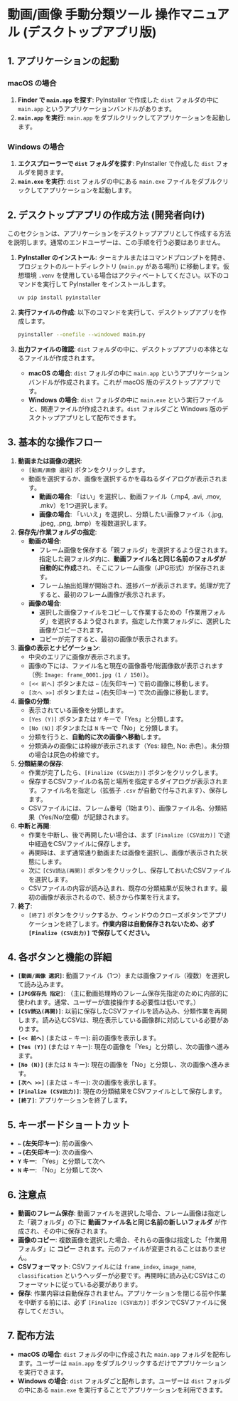 # 動画/画像 手動分類ツール 操作マニュアル (デスクトップアプリ版)

## 1. アプリケーションの起動

### macOS の場合

1.  **Finder で `main.app` を探す**:  PyInstaller で作成した `dist` フォルダの中に `main.app` というアプリケーションバンドルがあります。
2.  **`main.app` を実行**: `main.app` をダブルクリックしてアプリケーションを起動します。

### Windows の場合

1.  **エクスプローラーで `dist` フォルダを探す**: PyInstaller で作成した `dist` フォルダを開きます。
2.  **`main.exe` を実行**: `dist` フォルダの中にある `main.exe` ファイルをダブルクリックしてアプリケーションを起動します。

## 2. デスクトップアプリの作成方法 (開発者向け)

このセクションは、アプリケーションをデスクトップアプリとして作成する方法を説明します。通常のエンドユーザーは、この手順を行う必要はありません。

1.  **PyInstaller のインストール**: ターミナルまたはコマンドプロンプトを開き、プロジェクトのルートディレクトリ (`main.py` がある場所) に移動します。仮想環境 `.venv` を使用している場合はアクティベートしてください。以下のコマンドを実行して PyInstaller をインストールします。

    ```bash
    uv pip install pyinstaller
    ```

2.  **実行ファイルの作成**:  以下のコマンドを実行して、デスクトップアプリを作成します。

    ```bash
    pyinstaller --onefile --windowed main.py
    ```

3.  **出力ファイルの確認**:  `dist` フォルダの中に、デスクトップアプリの本体となるファイルが作成されます。

    *   **macOS の場合**: `dist` フォルダの中に `main.app` というアプリケーションバンドルが作成されます。これが macOS 版のデスクトップアプリです。
    *   **Windows の場合**: `dist` フォルダの中に `main.exe` という実行ファイルと、関連ファイルが作成されます。`dist` フォルダごと Windows 版のデスクトップアプリとして配布できます。

## 3. 基本的な操作フロー

1.  **動画または画像の選択**:
    *   `[動画/画像 選択]` ボタンをクリックします。
    *   動画を選択するか、画像を選択するかを尋ねるダイアログが表示されます。
        *   **動画の場合**: 「はい」を選択し、動画ファイル（.mp4, .avi, .mov, .mkv）を1つ選択します。
        *   **画像の場合**: 「いいえ」を選択し、分類したい画像ファイル（.jpg, .jpeg, .png, .bmp）を複数選択します。
2.  **保存先/作業フォルダの指定**:
    *   **動画の場合**:
        *   フレーム画像を保存する「親フォルダ」を選択するよう促されます。指定した親フォルダ内に、**動画ファイル名と同じ名前のフォルダが自動的に作成**され、そこにフレーム画像（JPG形式）が保存されます。
        *   フレーム抽出処理が開始され、進捗バーが表示されます。処理が完了すると、最初のフレーム画像が表示されます。
    *   **画像の場合**:
        *   選択した画像ファイルをコピーして作業するための「作業用フォルダ」を選択するよう促されます。指定した作業フォルダに、選択した画像がコピーされます。
        *   コピーが完了すると、最初の画像が表示されます。
3.  **画像の表示とナビゲーション**:
    *   中央のエリアに画像が表示されます。
    *   画像の下には、ファイル名と現在の画像番号/総画像数が表示されます（例: `Image: frame_0001.jpg (1 / 150)`）。
    *   `[<< 前へ]` ボタンまたは `←` (左矢印キー) で前の画像に移動します。
    *   `[次へ >>]` ボタンまたは `→` (右矢印キー) で次の画像に移動します。
4.  **画像の分類**:
    *   表示されている画像を分類します。
    *   `[Yes (Y)]` ボタンまたは `Y` キーで「Yes」と分類します。
    *   `[No (N)]` ボタンまたは `N` キーで「No」と分類します。
    *   分類を行うと、**自動的に次の画像へ移動**します。
    *   分類済みの画像には枠線が表示されます（Yes: 緑色, No: 赤色）。未分類の場合は灰色の枠線です。
5.  **分類結果の保存**:
    *   作業が完了したら、`[Finalize (CSV出力)]` ボタンをクリックします。
    *   保存するCSVファイルの名前と場所を指定するダイアログが表示されます。ファイル名を指定し（拡張子 `.csv` が自動で付与されます）、保存します。
    *   CSVファイルには、フレーム番号（1始まり）、画像ファイル名、分類結果（Yes/No/空欄）が記録されます。
6.  **中断と再開**:
    *   作業を中断し、後で再開したい場合は、まず `[Finalize (CSV出力)]` で途中経過をCSVファイルに保存します。
    *   再開時は、まず通常通り動画または画像を選択し、画像が表示された状態にします。
    *   次に `[CSV読込(再開)]` ボタンをクリックし、保存しておいたCSVファイルを選択します。
    *   CSVファイルの内容が読み込まれ、既存の分類結果が反映されます。最初の画像が表示されるので、続きから作業を行えます。
7.  **終了**:
    *   `[終了]` ボタンをクリックするか、ウィンドウのクローズボタンでアプリケーションを終了します。**作業内容は自動保存されないため、必ず `[Finalize (CSV出力)]` で保存してください。**

## 4. 各ボタンと機能の詳細

*   **`[動画/画像 選択]`**: 動画ファイル（1つ）または画像ファイル（複数）を選択して読み込みます。
*   **`[JPG保存先 指定]`**: （主に動画処理時のフレーム保存先指定のために内部的に使われます。通常、ユーザーが直接操作する必要性は低いです。）
*   **`[CSV読込(再開)]`**: 以前に保存したCSVファイルを読み込み、分類作業を再開します。読み込むCSVは、現在表示している画像群に対応している必要があります。
*   **`[<< 前へ]`** (または `←` キー): 前の画像を表示します。
*   **`[Yes (Y)]`** (または `Y` キー): 現在の画像を「Yes」と分類し、次の画像へ進みます。
*   **`[No (N)]`** (または `N` キー): 現在の画像を「No」と分類し、次の画像へ進みます。
*   **`[次へ >>]`** (または `→` キー): 次の画像を表示します。
*   **`[Finalize (CSV出力)]`**: 現在の分類結果をCSVファイルとして保存します。
*   **`[終了]`**: アプリケーションを終了します。

## 5. キーボードショートカット

*   **`←` (左矢印キー)**: 前の画像へ
*   **`→` (右矢印キー)**: 次の画像へ
*   **`Y` キー**: 「Yes」と分類して次へ
*   **`N` キー**: 「No」と分類して次へ

## 6. 注意点

*   **動画のフレーム保存**: 動画ファイルを選択した場合、フレーム画像は指定した「親フォルダ」の下に **動画ファイル名と同じ名前の新しいフォルダ** が作成され、その中に保存されます。
*   **画像のコピー**: 複数画像を選択した場合、それらの画像は指定した「作業用フォルダ」に **コピー** されます。元のファイルが変更されることはありません。
*   **CSVフォーマット**: CSVファイルには `frame_index`, `image_name`, `classification` というヘッダーが必要です。再開時に読み込むCSVはこのフォーマットに従っている必要があります。
*   **保存**: 作業内容は自動保存されません。アプリケーションを閉じる前や作業を中断する前には、必ず `[Finalize (CSV出力)]` ボタンでCSVファイルに保存してください。

## 7. 配布方法

*   **macOS の場合**: `dist` フォルダの中に作成された `main.app` フォルダを配布します。ユーザーは `main.app` をダブルクリックするだけでアプリケーションを実行できます。
*   **Windows の場合**: `dist` フォルダごと配布します。ユーザーは `dist` フォルダの中にある `main.exe` を実行することでアプリケーションを利用できます。

